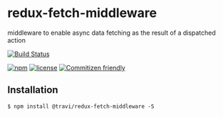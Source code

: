 # redux-fetch-middleware

middleware to enable async data fetching as the result of a dispatched action

[![Build Status](https://img.shields.io/travis/travi/redux-fetch-middleware.svg?style=flat)](https://travis-ci.org/travi/redux-fetch-middleware)

[![npm](https://img.shields.io/npm/v/@travi/redux-fetch-middleware.svg?maxAge=2592000)](https://www.npmjs.com/package/@travi/redux-fetch-middleware)
[![license](https://img.shields.io/github/license/travi/redux-fetch-middleware.svg)](LICENSE)
[![Commitizen friendly](https://img.shields.io/badge/commitizen-friendly-brightgreen.svg)](http://commitizen.github.io/cz-cli/)

## Installation

```
$ npm install @travi/redux-fetch-middleware -S
```

